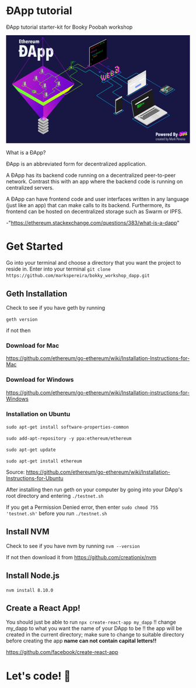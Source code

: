 # ÐApp tutorial
ÐApp tutorial starter-kit for Booky Poobah workshop

![Scheme](public/PRESENTATION-1.png)

What is a ÐApp?

ÐApp is an abbreviated form for decentralized application.

A ÐApp has its backend code running on a decentralized peer-to-peer network. Contrast this with an app where the backend code is running on centralized servers.

A ÐApp can have frontend code and user interfaces written in any language (just like an app) that can make calls to its backend. Furthermore, its frontend can be hosted on decentralized storage such as Swarm or IPFS.

-"https://ethereum.stackexchange.com/questions/383/what-is-a-dapp"

# Get Started

Go into your terminal and choose a directory that you want the project to reside in.
Enter into your terminal
`git clone https://github.com/markspereira/bokky_workshop_dapp.git`

## Geth Installation

Check to see if you have geth by running

``` geth version ```

if not then

### Download for Mac
https://github.com/ethereum/go-ethereum/wiki/Installation-Instructions-for-Mac
### Download for Windows
https://github.com/ethereum/go-ethereum/wiki/Installation-instructions-for-Windows
### Installation on Ubuntu
``` sudo apt-get install software-properties-common ```

``` sudo add-apt-repository -y ppa:ethereum/ethereum ```

``` sudo apt-get update ```

``` sudo apt-get install ethereum ```

Source: https://github.com/ethereum/go-ethereum/wiki/Installation-Instructions-for-Ubuntu

After installing then run geth on your computer by going into your DApp's root directory and entering
`./testnet.sh`

If you get a Permission Denied error, then enter ```sudo chmod 755 'testnet.sh'``` before you run ```./testnet.sh```


## Install NVM

Check to see if you have nvm by running ``` nvm --version ```

If not then download it from
https://github.com/creationix/nvm

## Install Node.js

``` nvm install 8.10.0 ```


## Create a React App!

You should just be able to run
```npx create-react-app my_dapp``` 
!! change my_dapp to what you want the name of your DApp to be 
!! the app will be created in the current directory; make sure to change to suitable directory before creating the app
**name can not contain capital letters!!**

https://github.com/facebook/create-react-app


# Let's code! 🎉
